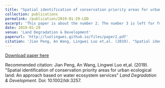 ```yaml
---
title: "Spatial identification of conservation priority areas for urban ecological land: An approach based on water ecosystem services"
collection: publications
permalink: /publication/2019-01-29-LDD
excerpt: 'This paper is about the number 2. The number 3 is left for future work.'
date: 2019-01-29
venue: 'Land Degradation & Development'
paperurl: 'http://luolingwei.github.io/files/paper2.pdf'
citation: 'Jian Peng, An Wang, Lingwei Luo et,al. (2019). "Spatial identification of conservation priority areas for urban ecological land: An approach based on water ecosystem services" <i>Land Degradation & Development</i>. Doi: 10.1002/ldr.3257.'
---
```


[Download paper here](http://luolingwei.github.io/files/paper2.pdf)

Recommended citation: Jian Peng, An Wang, Lingwei Luo et,al. (2019). "Spatial identification of conservation priority areas for urban ecological land: An approach based on water ecosystem services" <i>Land Degradation & Development</i>. Doi: 10.1002/ldr.3257.